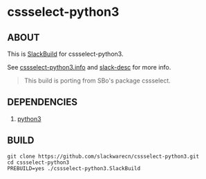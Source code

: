 # cssselect-python3

## ABOUT

This is [SlackBuild](http://docs.slackware.com/slackware:slackbuild_scripts) for cssselect-python3.

See [cssselect-python3.info](cssselect-python3.info) and [slack-desc](slack-desc) for more info.

> This build is porting from SBo's package cssselect.

## DEPENDENCIES

1. [python3](https://slackbuilds.org/repository/14.2/python/python3/)

## BUILD

```
git clone https://github.com/slackwarecn/cssselect-python3.git
cd cssselect-python3
PREBUILD=yes ./cssselect-python3.SlackBuild
```

